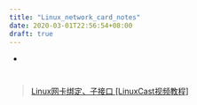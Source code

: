 ```yaml
---
title: "Linux_network_card_notes"
date: 2020-03-01T22:56:54+08:00
draft: true
---
```


<!--more-->


<!-- vim-markdown-toc GFM -->

* [](#)

<!-- vim-markdown-toc -->

# 

> [Linux网卡绑定、子接口 [LinuxCast视频教程]](https://www.youtube.com/watch?v=PbysL3ATn5k&list=PLCJcQMZOafICYrx7zhFu_RWHRZqpB8fIW&index=27)

